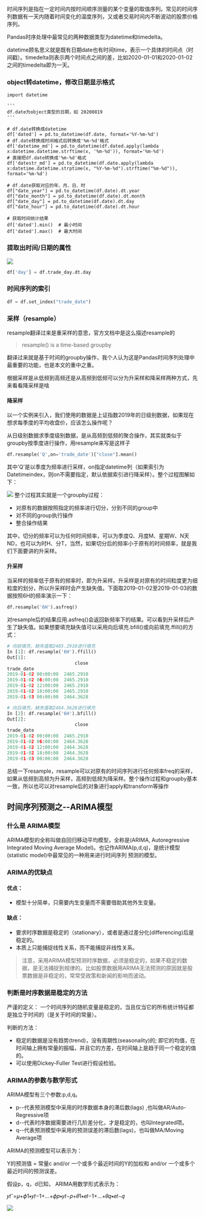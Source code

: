 时间序列是指在一定时间内按时间顺序测量的某个变量的取值序列。常见的时间序列数据有一天内随着时间变化的温度序列，又或者交易时间内不断波动的股票价格序列。

Pandas时序处理中最常见的两种数据类型为datetime和timedelta。

datetime顾名思义就是既有日期date也有时间time，表示一个具体的时间点（时间戳）。timedelta则表示两个时间点之间的差，比如2020-01-01和2020-01-02之间的timedelta即为一天。

### object转datetime，修改日期显示格式

```python3
import datetime

'''
df.date为object类型的日期，如 20200819
'''

# df.date转换成datetime
df['dated'] = pd.to_datetime(df.date, format='%Y-%m-%d')
# df.date转换成时间格式后转换成'%m-%d'格式
df['datetime_md'] = pd.to_datetime(df.dated.apply(lambda x:datetime.datetime.strftime(x, '%m-%d')), format='%m-%d')
# 直接把df.date转换成'%m-%d'格式
df['datestr_md'] = pd.to_datetime(df.date.apply(lambda x:datetime.datetime.strptime(x, "%Y-%m-%d").strftime("%m-%d")), format='%m-%d')

# df.date获取对应的年、月、日、时
df["date_year"] = pd.to_datetime(df.date).dt.year
df["date_month"] = pd.to_datetime(df.date).dt.month
df["date_day"] = pd.to_datetime(df.date).dt.day
df["date_hour"] = pd.to_datetime(df.date).dt.hour

# 获取时间统计结果
df['dated'].min()  # 最小时间
df['dated'].max()  # 最大时间
```

### 提取出时间/日期的属性
![](https://pic4.zhimg.com/v2-23e3dc880510d4a7791f58e9b5ff9dbf_r.jpg)

```python
df['day'] = df.trade_day.dt.day
```

### 时间序列的索引
```python
df = df.set_index("trade_date")
```


### 采样（resample）
resample翻译过来是重采样的意思，官方文档中是这么描述resample的
>resample() is a time-based groupby

翻译过来就是基于时间的groupby操作，我个人认为这是Pandas时间序列处理中最重要的功能，也是本文的重中之重。

根据采样是从低频到高频还是从高频到低频可以分为升采样和降采样两种方式，先来看看降采样是啥

#### 降采样
以一个实例来引入，我们使用的数据是上证指数2019年的日级别数据，如果现在想求每季度的平均收盘价，应该怎么操作呢？

从日级别数据求季度级别数据，是从高频到低频的聚合操作，其实就类似于groupby按季度进行操作，用resample来写是这样子

```python
df.resample('Q',on='trade_date')["close"].mean()
```

其中'Q'是以季度为频率进行采样，on指定datetime列（如果索引为Datetimeindex，则on不需要指定，默认依据索引进行降采样）。整个过程图解如下：

![](https://pic4.zhimg.com/v2-73ac37712f4037e89e6860dfc884971b_r.jpg)
整个过程其实就是一个groupby过程：

- 对原有的数据按照指定的频率进行切分，分到不同的group中
- 对不同的group执行操作
- 整合操作结果

其中，切分的频率可以为任何时间频率，可以为季度Q、月度M、星期W、N天ND，也可以为时H、分T，当然，如果切分后的频率小于原有的时间频率，就是我们下面要讲的升采样。

#### 升采样
当采样的频率低于原有的频率时，即为升采样。升采样是对原有的时间粒度更为细粒度的划分，所以升采样时会产生缺失值。下面取2019-01-02至2019-01-03的数据按照6H的频率演示一下：

```python
df.resample('6H').asfreq()
```
对resample后的结果应用.asfreq()会返回新频率下的结果。可以看到升采样后产生了缺失值。如果想要填充缺失值可以采用向后填充.bfill()或向前填充.ffill()的方式：

```python
# 向前填充，缺失值取2465.2910进行填充
In [1]: df.resample('6H').ffill()
Out[1]:
                         close
trade_date
2019-01-02 00:00:00  2465.2910
2019-01-02 06:00:00  2465.2910
2019-01-02 12:00:00  2465.2910
2019-01-02 18:00:00  2465.2910
2019-01-03 00:00:00  2464.3628

# 向后填充，缺失值取2464.3628进行填充
In [2]: df.resample('6H').bfill()
Out[2]:
                         close
trade_date
2019-01-02 00:00:00  2465.2910
2019-01-02 06:00:00  2464.3628
2019-01-02 12:00:00  2464.3628
2019-01-02 18:00:00  2464.3628
2019-01-03 00:00:00  2464.3628
```


总结一下resample，resample可以对原有的时间序列进行任何频率freq的采样，如果从低频到高频为升采样，高频到低频为降采样。整个操作过程和groupby基本一致，所以也可以对resample后的对象进行apply和transform等操作


## 时间序列预测之--ARIMA模型
### 什么是 ARIMA模型
ARIMA模型的全称叫做自回归移动平均模型，全称是(ARIMA, Autoregressive Integrated Moving Average Model)。也记作ARIMA(p,d,q)，是统计模型(statistic model)中最常见的一种用来进行时间序列 预测的模型。

### ARIMA的优缺点
#### 优点： 
- 模型十分简单，只需要内生变量而不需要借助其他外生变量。

#### 缺点：
- 要求时序数据是稳定的（stationary），或者是通过差分化(differencing)后是稳定的。
- 本质上只能捕捉线性关系，而不能捕捉非线性关系。

>注意，采用ARIMA模型预测时序数据，必须是稳定的，如果不稳定的数据，是无法捕捉到规律的。比如股票数据用ARIMA无法预测的原因就是股票数据是非稳定的，常常受政策和新闻的影响而波动。

### 判断是时序数据是稳定的方法
严谨的定义： 一个时间序列的随机变量是稳定的，当且仅当它的所有统计特征都是独立于时间的（是关于时间的常量）。

判断的方法：

- 稳定的数据是没有趋势(trend)，没有周期性(seasonality)的; 即它的均值，在时间轴上拥有常量的振幅，并且它的方差，在时间轴上是趋于同一个稳定的值的。
- 可以使用Dickey-Fuller Test进行假设检验。

### ARIMA的参数与数学形式
ARIMA模型有三个参数:p,d,q。

- p--代表预测模型中采用的时序数据本身的滞后数(lags) ,也叫做AR/Auto-Regressive项
- d--代表时序数据需要进行几阶差分化，才是稳定的，也叫Integrated项。
- q--代表预测模型中采用的预测误差的滞后数(lags)，也叫做MA/Moving Average项

ARIMA的预测模型可以表示为：

Y的预测值 = 常量c and/or 一个或多个最近时间的Y的加权和 and/or 一个或多个最近时间的预测误差。

假设p，q，d已知，
ARIMA用数学形式表示为：

𝑦𝑡ˆ=𝜇+𝜙1∗𝑦𝑡−1+...+𝜙𝑝∗𝑦𝑡−𝑝+𝜃1∗𝑒𝑡−1+...+𝜃𝑞∗𝑒𝑡−𝑞

![](https://cdn.jsdelivr.net/gh/szj2ys/deal_with_the_tasks_and_challenges/docs/resources/arima.jpg)







